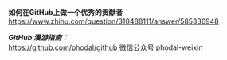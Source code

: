 **如何在GitHub上做一个优秀的贡献者**   
https://www.zhihu.com/question/310488111/answer/585336948

***GitHub 漫游指南：***   
https://github.com/phodal/github
微信公众号 phodal-weixin
